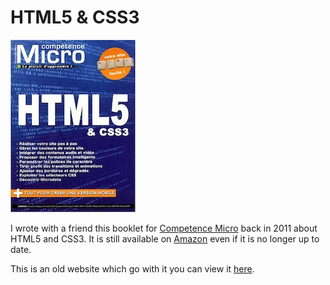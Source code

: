 # HTML5 & CSS3

<a href="http://competencemicro.com/booklet.php?id=232">![cover](cover.jpg)</a>

I wrote with a friend this booklet for [Competence Micro](http://competencemicro.com/booklet.php?id=232) back in 2011 about HTML5 and CSS3. It is still available on [Amazon](https://www.amazon.fr/dp/235564067X) even if it is no longer up to date.

This is an old website which go with it you can view it [here](http://antoinebrisseau.com/html5-css3/).
